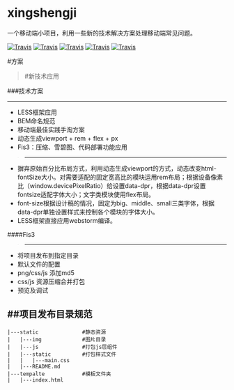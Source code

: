 # xingshengji

一个移动端小项目，利用一些新的技术解决方案处理移动端常见问题。

[![Travis](https://img.shields.io/badge/node-v4.x-green.svg)]()
[![Travis](https://img.shields.io/badge/npm-v2.15.9-green.svg)]()
[![Travis](https://img.shields.io/badge/fis3-v3.0.0-green.svg)]()
[![Travis](https://img.shields.io/badge/LESS-webstorm11-blue.svg)]()
[![Travis](https://img.shields.io/badge/BEM-standard-blue.svg)]()



#方案

>#新技术应用

###技术方案
***
* LESS框架应用
* BEM命名规范
* 移动端最佳实践手淘方案
* 动态生成viewport + rem + flex + px
* Fis3：压缩、雪碧图、代码部署功能应用

>***
* 摒弃原始百分比布局方式，利用动态生成viewport的方式，动态改变html-fontSize大小。对需要适配的固定宽高比的模块运用rem布局；根据设备像素比（window.devicePixelRatio）给<html>设置data-dpr，根据data-dpr设置fontsize适配字体大小；文字类模块使用flex布局。
* font-size根据设计稿的情况，固定为big、middle、small三类字体，根据data-dpr单独设置样式来控制各个模块的字体大小。
* LESS框架直接应用webstorm编译。

####Fis3
> ***
  * 将项目发布到指定目录
  * 默认文件的配置
  * png/css/js 添加md5
  * css/js 资源压缩合并打包
  * 预览及调试

##项目发布目录规范
---
    |---static              #静态资源
    |   |---img             #图片目录
    |   |---js              #打包js层组件
    |   |---static          #打包样式文件
    |   |   |---main.css
    |   |---README.md
    |---tempalte            #模板文件夹
    |   |---index.html
